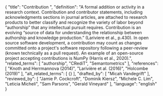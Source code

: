 {
  "title": "Contribution ",
  "definition": "A formal addition or activity in a research context. Contribution and contributor statements, including acknowledgments sections in journal articles, are attached to research products to better classify and recognize the variety of labor beyond “authorship” that any intellectual pursuit requires. Contribution is an evolving “source of data for understanding the relationship between authorship and knowledge production.” (Lariviere et al., p.430). In open source software development, a contribution may count as changes committed onto a project's software repository following a peer-review (known technically as a pull request). An example of an open-source project accepting contributions is NumPy (Harris et al., 2020).",
  "related_terms": [
    "authorship",
    "CRediT",
    "Semantometrics"
  ],
  "references": [
    "Knoth and Herrmannova (2014)",
    "Larivière et al. (2016)",
    "Holcombe (2019)"
  ],
  "alt_related_terms": [
    {}
  ],
  "drafted_by": [
    "Micah Vandegrift"
  ],
  "reviewed_by": [
    "Jamie P. Cockcroft",
    "Dominik Kiersz",
    "Michele C. Lim",
    "Leticia Micheli",
    "Sam Parsons",
    "Gerald Vineyard"
  ],
  "language": "english"
}
